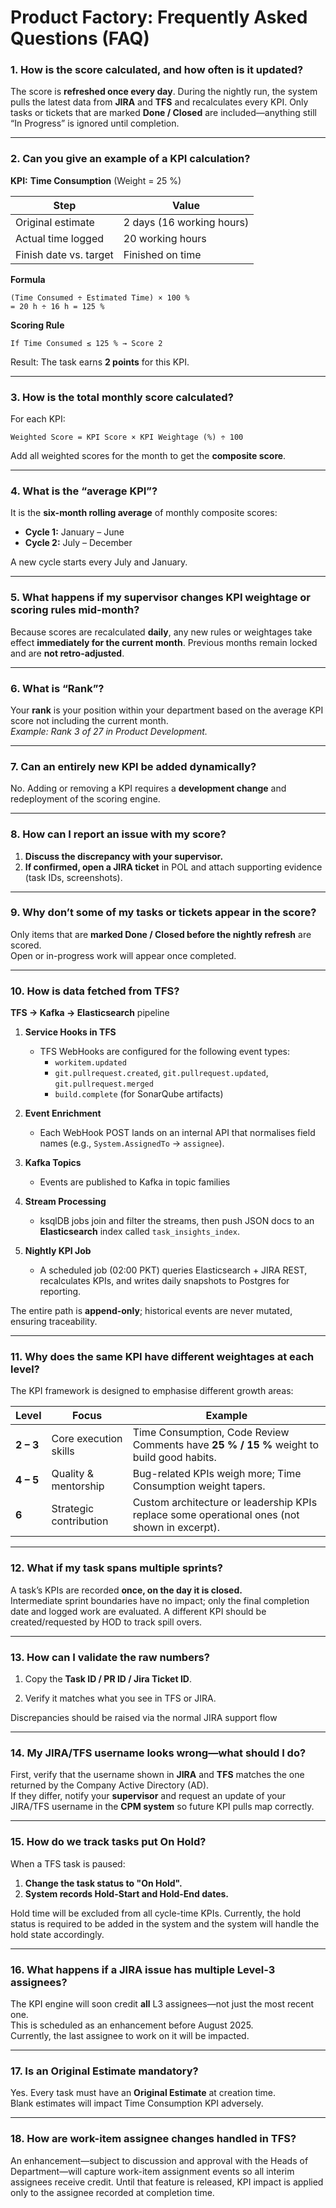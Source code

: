 # Product Factory: Frequently Asked Questions (FAQ)


### 1. How is the score calculated, and how often is it updated?  
The score is **refreshed once every day**. During the nightly run, the system pulls the latest data from **JIRA** and **TFS** and recalculates every KPI. Only tasks or tickets that are marked **Done / Closed** are included—anything still “In Progress” is ignored until completion.

---

### 2. Can you give an example of a KPI calculation?  
**KPI:** **Time Consumption** (Weight = 25 %)

| Step | Value |
|------|-------|
| Original estimate | 2 days (16 working hours) |
| Actual time logged | 20 working hours |
| Finish date vs. target | Finished on time |

**Formula**

```
(Time Consumed ÷ Estimated Time) × 100 %  
= 20 h ÷ 16 h = 125 %
```

**Scoring Rule**

```
If Time Consumed ≤ 125 % → Score 2
```

Result: The task earns **2 points** for this KPI.

---

### 3. How is the total monthly score calculated?  
For each KPI:  

```
Weighted Score = KPI Score × KPI Weightage (%) ÷ 100
```  

Add all weighted scores for the month to get the **composite score**.

---

### 4. What is the “average KPI”?  
It is the **six-month rolling average** of monthly composite scores:  

* **Cycle 1:** January – June  
* **Cycle 2:** July – December  

A new cycle starts every July and January.

---

### 5. What happens if my supervisor changes KPI weightage or scoring rules mid-month?  
Because scores are recalculated **daily**, any new rules or weightages take effect **immediately for the current month**. Previous months remain locked and are **not retro-adjusted**.

---

### 6. What is “Rank”?  
Your **rank** is your position within your department based on the average KPI score not including the current month.  
*Example: Rank 3 of 27 in Product Development.*

---

### 7. Can an entirely new KPI be added dynamically?  
No. Adding or removing a KPI requires a **development change** and redeployment of the scoring engine.

---

### 8. How can I report an issue with my score?  
1. **Discuss the discrepancy with your supervisor.**  
2. **If confirmed, open a JIRA ticket** in POL and attach supporting evidence (task IDs, screenshots).

---

### 9. Why don’t some of my tasks or tickets appear in the score?  
Only items that are **marked Done / Closed before the nightly refresh** are scored.  
Open or in-progress work will appear once completed.

---
### 10. How is data fetched from TFS?

**TFS → Kafka → Elasticsearch** pipeline  

1. **Service Hooks in TFS**  
   * TFS WebHooks are configured for the following event types:  
     - `workitem.updated`  
     - `git.pullrequest.created`, `git.pullrequest.updated`, `git.pullrequest.merged`  
     - `build.complete` (for SonarQube artifacts)  
2. **Event Enrichment**  
   * Each WebHook POST lands on an internal API that normalises field names (e.g., `System.AssignedTo` → `assignee`).  
3. **Kafka Topics**  
   * Events are published to Kafka in topic families
   
4. **Stream Processing**  
   * ksqlDB jobs join and filter the streams, then push JSON docs to an **Elasticsearch** index called `task_insights_index`.  
5. **Nightly KPI Job**  
   * A scheduled job (02:00 PKT) queries Elasticsearch + JIRA REST, recalculates KPIs, and writes daily snapshots to Postgres for reporting.

The entire path is **append-only**; historical events are never mutated, ensuring traceability.

---

### 11. Why does the same KPI have different weightages at each level?

The KPI framework is designed to emphasise different growth areas:

| Level | Focus | Example |
|-------|-------|---------|
| **2 – 3** | Core execution skills | Time Consumption, Code Review Comments have **25 % / 15 %** weight to build good habits. |
| **4 – 5** | Quality & mentorship | Bug-related KPIs weigh more; Time Consumption weight tapers. |
| **6** | Strategic contribution | Custom architecture or leadership KPIs replace some operational ones (not shown in excerpt). |


---

### 12. What if my task spans multiple sprints?

A task’s KPIs are recorded **once, on the day it is closed.**  
Intermediate sprint boundaries have no impact; only the final completion date and logged work are evaluated. A different KPI should be created/requested by HOD to track spill overs.

---


### 13. How can I validate the raw numbers?

1. Copy the **Task ID / PR ID / Jira Ticket ID**.  

2. Verify it matches what you see in TFS or JIRA.

Discrepancies should be raised via the normal JIRA support flow 

---

### 14. My JIRA/TFS username looks wrong—what should I do?  

First, verify that the username shown in **JIRA** and **TFS** matches the one returned by the Company Active Directory (AD).  
If they differ, notify your **supervisor** and request an update of your JIRA/TFS username in the **CPM system** so future KPI pulls map correctly.

---

### 15. How do we track tasks put **On Hold**?  
When a TFS task is paused:

1. **Change the task status to "On Hold".**  
2. **System records Hold-Start and Hold-End dates.**  

Hold time will be excluded from all cycle-time KPIs. Currently, the hold status is required to be added in the system and the system will handle the hold state accordingly.

---

### 16. What happens if a JIRA issue has multiple **Level-3** assignees?  
The KPI engine will soon credit **all** L3 assignees—not just the most recent one.  
This is scheduled as an enhancement before August 2025.  
Currently, the last assignee to work on it will be impacted. 

---

### 17. Is an **Original Estimate** mandatory?  
Yes. Every task must have an **Original Estimate** at creation time.  
Blank estimates will impact Time Consumption KPI adversely.

---

### 18. How are **work-item assignee changes** handled in TFS?  
An enhancement—subject to discussion and approval with the Heads of Department—will capture work-item assignment events so all interim assignees receive credit. Until that feature is released, KPI impact is applied only to the assignee recorded at completion time.



